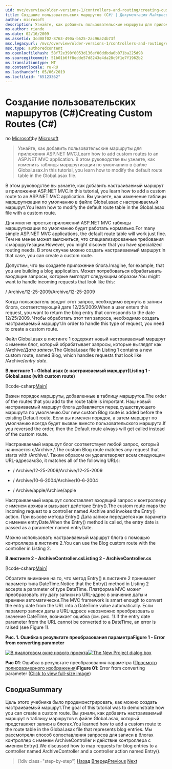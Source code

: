 ```yaml
---
uid: mvc/overview/older-versions-1/controllers-and-routing/creating-custom-routes-cs
title: Создание пользовательских маршрутов (C#) | Документация Майкрософт
author: microsoft
description: Узнайте, как добавить пользовательские маршруты для приложения ASP.NET MVC. В этом руководстве вы узнаете, как изменить таблицы маршрутизации по умолчанию в файле Global.asax.
ms.author: riande
ms.date: 02/16/2009
ms.assetid: 3cd08f02-8763-490a-b625-2ac96a24b73f
msc.legacyurl: /mvc/overview/older-versions-1/controllers-and-routing/creating-custom-routes-cs
msc.type: authoredcontent
ms.openlocfilehash: 58f72e390f0053d136ef00ddbda0b071ba225d98
ms.sourcegitcommit: 51b01b6ff8edde57d8243e4da28c9f1e7f1962b2
ms.translationtype: MT
ms.contentlocale: ru-RU
ms.lasthandoff: 05/06/2019
ms.locfileid: "65123362"
---
```

# <a name="creating-custom-routes-c"></a><span data-ttu-id="d43f6-104">Создание пользовательских маршрутов (C#)</span><span class="sxs-lookup"><span data-stu-id="d43f6-104">Creating Custom Routes (C#)</span></span>

<span data-ttu-id="d43f6-105">по [Microsoft](https://github.com/microsoft)</span><span class="sxs-lookup"><span data-stu-id="d43f6-105">by [Microsoft](https://github.com/microsoft)</span></span>

> <span data-ttu-id="d43f6-106">Узнайте, как добавить пользовательские маршруты для приложения ASP.NET MVC.</span><span class="sxs-lookup"><span data-stu-id="d43f6-106">Learn how to add custom routes to an ASP.NET MVC application.</span></span> <span data-ttu-id="d43f6-107">В этом руководстве вы узнаете, как изменить таблицы маршрутизации по умолчанию в файле Global.asax.</span><span class="sxs-lookup"><span data-stu-id="d43f6-107">In this tutorial, you learn how to modify the default route table in the Global.asax file.</span></span>

<span data-ttu-id="d43f6-108">В этом руководстве вы узнаете, как добавить настраиваемый маршрут в приложении ASP.NET MVC.</span><span class="sxs-lookup"><span data-stu-id="d43f6-108">In this tutorial, you learn how to add a custom route to an ASP.NET MVC application.</span></span> <span data-ttu-id="d43f6-109">Вы узнаете, как изменение таблицы маршрутизации по умолчанию в файле Global.asax с настраиваемый маршрут.</span><span class="sxs-lookup"><span data-stu-id="d43f6-109">You learn how to modify the default route table in the Global.asax file with a custom route.</span></span>

<span data-ttu-id="d43f6-110">Для многих простых приложений ASP.NET MVC таблицы маршрутизации по умолчанию будет работать нормально.</span><span class="sxs-lookup"><span data-stu-id="d43f6-110">For many simple ASP.NET MVC applications, the default route table will work just fine.</span></span> <span data-ttu-id="d43f6-111">Тем не менее может выясниться, что специализированные требования к маршрутизации.</span><span class="sxs-lookup"><span data-stu-id="d43f6-111">However, you might discover that you have specialized routing needs.</span></span> <span data-ttu-id="d43f6-112">В этом случае можно создать настраиваемый маршрут.</span><span class="sxs-lookup"><span data-stu-id="d43f6-112">In that case, you can create a custom route.</span></span>

<span data-ttu-id="d43f6-113">Допустим, что вы создаете приложение блога.</span><span class="sxs-lookup"><span data-stu-id="d43f6-113">Imagine, for example, that you are building a blog application.</span></span> <span data-ttu-id="d43f6-114">Может потребоваться обрабатывать входящие запросы, которые выглядят следующим образом:</span><span class="sxs-lookup"><span data-stu-id="d43f6-114">You might want to handle incoming requests that look like this:</span></span>

<span data-ttu-id="d43f6-115">/ Archive/12-25-2009</span><span class="sxs-lookup"><span data-stu-id="d43f6-115">/Archive/12-25-2009</span></span>

<span data-ttu-id="d43f6-116">Когда пользователь вводит этот запрос, необходимо вернуть в записи блога, соответствующий дате 12/25/2009.</span><span class="sxs-lookup"><span data-stu-id="d43f6-116">When a user enters this request, you want to return the blog entry that corresponds to the date 12/25/2009.</span></span> <span data-ttu-id="d43f6-117">Чтобы обработать этот тип запроса, необходимо создать настраиваемый маршрут.</span><span class="sxs-lookup"><span data-stu-id="d43f6-117">In order to handle this type of request, you need to create a custom route.</span></span>

<span data-ttu-id="d43f6-118">Файл Global.asax в листинге 1 содержит новый настраиваемый маршрут с именем блог, который обрабатывает запросы, которые выглядят как /Archive/*Дата записи*.</span><span class="sxs-lookup"><span data-stu-id="d43f6-118">The Global.asax file in Listing 1 contains a new custom route, named Blog, which handles requests that look like /Archive/*entry date*.</span></span>

<span data-ttu-id="d43f6-119">**В листинге 1 - Global.asax (с настраиваемый маршрут)**</span><span class="sxs-lookup"><span data-stu-id="d43f6-119">**Listing 1 - Global.asax (with custom route)**</span></span>

[!code-csharp[Main](creating-custom-routes-cs/samples/sample1.cs)]

<span data-ttu-id="d43f6-120">Важен порядок маршруты, добавленные в таблицу маршрутов.</span><span class="sxs-lookup"><span data-stu-id="d43f6-120">The order of the routes that you add to the route table is important.</span></span> <span data-ttu-id="d43f6-121">Наш новый настраиваемый маршрут блога добавляется перед существующего маршрута по умолчанию.</span><span class="sxs-lookup"><span data-stu-id="d43f6-121">Our new custom Blog route is added before the existing Default route.</span></span> <span data-ttu-id="d43f6-122">Если вы изменен порядок, а затем маршрут по умолчанию всегда будет вызван вместо пользовательского маршрута.</span><span class="sxs-lookup"><span data-stu-id="d43f6-122">If you reversed the order, then the Default route always will get called instead of the custom route.</span></span>

<span data-ttu-id="d43f6-123">Настраиваемый маршрут блог соответствует любой запрос, который начинается с/Archive /.</span><span class="sxs-lookup"><span data-stu-id="d43f6-123">The custom Blog route matches any request that starts with /Archive/.</span></span> <span data-ttu-id="d43f6-124">Таким образом он удовлетворяет всем следующим URL-адресам:</span><span class="sxs-lookup"><span data-stu-id="d43f6-124">So, it matches all of the following URLs:</span></span>

- <span data-ttu-id="d43f6-125">/ Archive/12-25-2009</span><span class="sxs-lookup"><span data-stu-id="d43f6-125">/Archive/12-25-2009</span></span>

- <span data-ttu-id="d43f6-126">/ Archive/10-6-2004</span><span class="sxs-lookup"><span data-stu-id="d43f6-126">/Archive/10-6-2004</span></span>

- <span data-ttu-id="d43f6-127">/ Archive/apple</span><span class="sxs-lookup"><span data-stu-id="d43f6-127">/Archive/apple</span></span>

<span data-ttu-id="d43f6-128">Настраиваемый маршрут сопоставляет входящий запрос к контроллеру с именем архива и вызывает действие Entry().</span><span class="sxs-lookup"><span data-stu-id="d43f6-128">The custom route maps the incoming request to a controller named Archive and invokes the Entry() action.</span></span> <span data-ttu-id="d43f6-129">При вызове метода Entry() Дата записи передается как параметр с именем entryDate.</span><span class="sxs-lookup"><span data-stu-id="d43f6-129">When the Entry() method is called, the entry date is passed as a parameter named entryDate.</span></span>

<span data-ttu-id="d43f6-130">Можно использовать настраиваемый маршрут блога с помощью контроллера в листинге 2.</span><span class="sxs-lookup"><span data-stu-id="d43f6-130">You can use the Blog custom route with the controller in Listing 2.</span></span>

<span data-ttu-id="d43f6-131">**В листинге 2 - ArchiveController.cs**</span><span class="sxs-lookup"><span data-stu-id="d43f6-131">**Listing 2 - ArchiveController.cs**</span></span>

[!code-csharp[Main](creating-custom-routes-cs/samples/sample2.cs)]

<span data-ttu-id="d43f6-132">Обратите внимание на то, что метод Entry() в листинге 2 принимает параметр типа DateTime.</span><span class="sxs-lookup"><span data-stu-id="d43f6-132">Notice that the Entry() method in Listing 2 accepts a parameter of type DateTime.</span></span> <span data-ttu-id="d43f6-133">Платформа MVC может преобразовать эту дату записи из URL-адрес в значение даты и времени автоматически.</span><span class="sxs-lookup"><span data-stu-id="d43f6-133">The MVC framework is smart enough to convert the entry date from the URL into a DateTime value automatically.</span></span> <span data-ttu-id="d43f6-134">Если параметр записи даты в URL-адресе невозможно преобразовать в значение DateTime, возникает ошибка (см. рис. 1).</span><span class="sxs-lookup"><span data-stu-id="d43f6-134">If the entry date parameter from the URL cannot be converted to a DateTime, an error is raised (see Figure 1).</span></span>

<span data-ttu-id="d43f6-135">**Рис. 1. Ошибка в результате преобразования параметра**</span><span class="sxs-lookup"><span data-stu-id="d43f6-135">**Figure 1 - Error from converting parameter**</span></span>

<span data-ttu-id="d43f6-136">[![В диалоговом окне нового проекта](creating-custom-routes-cs/_static/image1.jpg)](creating-custom-routes-cs/_static/image1.png)</span><span class="sxs-lookup"><span data-stu-id="d43f6-136">[![The New Project dialog box](creating-custom-routes-cs/_static/image1.jpg)](creating-custom-routes-cs/_static/image1.png)</span></span>

<span data-ttu-id="d43f6-137">**Рис 01**: Ошибка в результате преобразования параметра ([Просмотр полноразмерного изображения](creating-custom-routes-cs/_static/image2.png))</span><span class="sxs-lookup"><span data-stu-id="d43f6-137">**Figure 01**: Error from converting parameter ([Click to view full-size image](creating-custom-routes-cs/_static/image2.png))</span></span>

## <a name="summary"></a><span data-ttu-id="d43f6-138">Сводка</span><span class="sxs-lookup"><span data-stu-id="d43f6-138">Summary</span></span>

<span data-ttu-id="d43f6-139">Цель этого учебника было продемонстрировать, как можно создать настраиваемый маршрут.</span><span class="sxs-lookup"><span data-stu-id="d43f6-139">The goal of this tutorial was to demonstrate how you can create a custom route.</span></span> <span data-ttu-id="d43f6-140">Вы узнали, как добавить настраиваемый маршрут в таблицу маршрутов в файле Global.asax, который представляет записи в блогах.</span><span class="sxs-lookup"><span data-stu-id="d43f6-140">You learned how to add a custom route to the route table in the Global.asax file that represents blog entries.</span></span> <span data-ttu-id="d43f6-141">Мы рассмотрели способ сопоставления запросов для записи в блогах контроллер с именем ArchiveController и действие контроллера с именем Entry().</span><span class="sxs-lookup"><span data-stu-id="d43f6-141">We discussed how to map requests for blog entries to a controller named ArchiveController and a controller action named Entry().</span></span>

> [!div class="step-by-step"]
> <span data-ttu-id="d43f6-142">[Назад](aspnet-mvc-controllers-overview-cs.md)
> [Вперед](creating-a-route-constraint-cs.md)</span><span class="sxs-lookup"><span data-stu-id="d43f6-142">[Previous](aspnet-mvc-controllers-overview-cs.md)
[Next](creating-a-route-constraint-cs.md)</span></span>
